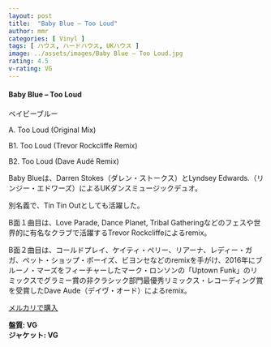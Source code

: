 ```yaml
---
layout: post
title:  "Baby Blue – Too Loud"
author: mmr
categories: [ Vinyl ]
tags: [ ハウス, ハードハウス, UKハウス ]
image: ../assets/images/Baby Blue – Too Loud.jpg
rating: 4.5
v-rating: VG
---
```


#### Baby Blue – Too Loud

ベイビーブルー

A. Too Loud (Original Mix)

B1. Too Loud (Trevor Rockcliffe Remix)

B2. Too Loud (Dave Audé Remix)

Baby Blueは、Darren Stokes（ダレン・ストークス）とLyndsey Edwards.（リンジー・エドワーズ）によるUKダンスミュージックデュオ。

別名義で、Tin Tin Outとしても活躍した。

B面１曲目は、Love Parade, Dance Planet, Tribal Gatheringなどのフェスや世界的に有名なクラブで活躍するTrevor Rockcliffeによるremix。

B面２曲目は、コールドプレイ、ケイティ・ペリー、リアーナ、レディー・ガガ、ペット・ショップ・ボーイズ、ビヨンセなどのremixを手がけ、2016年にブルーノ・マーズをフィーチャーしたマーク・ロンソンの「Uptown Funk」のリミックスでグラミー賞の非クラシック部門最優秀リミックス・レコーディング賞を受賞したDave Aude（デイヴ・オード）によるremix。

[メルカリで購入](https://jp.mercari.com/item/m70012906820?afid=6142608987)

<div class="mt-4 mb-4 d-flex align-items-center">
<strong class="mr-1">盤質: VG</strong>
</div>
<div class="mt-4 mb-4 d-flex align-items-center">
<strong class="mr-1">ジャケット: VG</strong>
</div>
